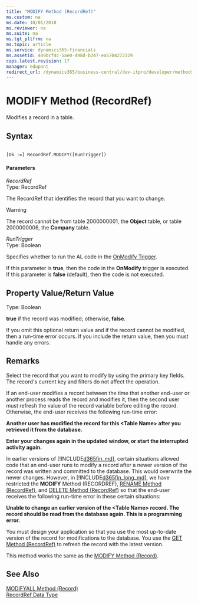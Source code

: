 ```yaml
---
title: "MODIFY Method (RecordRef)"
ms.custom: na
ms.date: 10/01/2018
ms.reviewer: na
ms.suite: na
ms.tgt_pltfrm: na
ms.topic: article
ms.service: dynamics365-financials
ms.assetid: 449bcf4c-5ae0-498d-b247-ea5704272329
caps.latest.revision: 17
manager: edupont
redirect_url: /dynamics365/business-central/dev-itpro/developer/methods-auto/al-method-reference
---
```


 

# MODIFY Method (RecordRef)
Modifies a record in a table.  
  
## Syntax  
  
```  
  
[Ok :=] RecordRef.MODIFY([RunTrigger])  
```  
  
#### Parameters  
 *RecordRef*  
 Type: RecordRef  
  
 The RecordRef that identifies the record that you want to change.  
  
> [!WARNING]  
>  The record cannot be from table 2000000001, the **Object** table, or table 2000000006, the **Company** table.  
  
 *RunTrigger*  
 Type: Boolean  
  
 Specifies whether to run the AL code in the [OnModify Trigger](../triggers/devenv-OnModify-Trigger.md).  
  
 If this parameter is **true**, then the code in the **OnModify** trigger is executed. If this parameter is **false** \(default\), then the code is not executed.  
  
## Property Value/Return Value  
 Type: Boolean  
  
 **true** if the record was modified; otherwise, **false**.  
  
 If you omit this optional return value and if the record cannot be modified, then a run-time error occurs. If you include the return value, then you must handle any errors.  
  
## Remarks  
 Select the record that you want to modify by using the primary key fields. The record's current key and filters do not affect the operation.  
  
 If an end-user modifies a record between the time that another end-user or another process reads the record and modifies it, then the second user must refresh the value of the record variable before editing the record. Otherwise, the end-user receives the following run-time error:  
  
 **Another user has modified the record for this \<Table Name> after you retrieved it from the database.**  
  
 **Enter your changes again in the updated window, or start the interrupted activity again.**  
  
 In earlier versions of [!INCLUDE[d365fin_md](../includes/d365fin_md.md)], certain situations allowed code that an end-user runs to modify a record after a newer version of the record was written and committed to the database. This would overwrite the newer changes. However, in [!INCLUDE[d365fin_long_md](../includes/d365fin_long_md.md)], we have restricted the **MODIFY** Method \(RECORDREF\), [RENAME Method \(RecordRef\)](devenv-RENAME-Method-RecordRef.md), and [DELETE Method \(RecordRef\)](devenv-DELETE-Method-RecordRef.md) so that the end-user receives the following run-time error in these certain situations:  
  
 **Unable to change an earlier version of the \<Table Name> record. The record should be read from the database again. This is a programming error.**  
  
 You must design your application so that you use the most up-to-date version of the record for modifications to the database. You use the [GET Method \(RecordRef\)](devenv-GET-Method-RecordRef.md) to refresh the record with the latest version.  
  
 This method works the same as the [MODIFY Method \(Record\)](devenv-MODIFY-Method-Record.md).  
  
## See Also  
 [MODIFYALL Method \(Record\)](devenv-MODIFYALL-Method-Record.md)   
 [RecordRef Data Type](../datatypes/devenv-RecordRef-Data-Type.md)